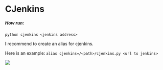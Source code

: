 CJenkins
=======

##### How run: 
`python cjenkins <jenkins address>`

I recommend to create an alias for cjenkins.

Here is an example:
`alias cjenkins=/<path>/cjenkins.py <url to jenkins>`

![](https://raw.github.com/mariushe/cjenkins/master/cjenkins.png)
